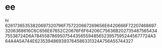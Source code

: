 # ee
hi
62617365353820697320796F757220667269656E6420666F722074686973206368616C6C656E67652C20676F6F64206C75636B20273548756543475538724D6A784558786950754435655948565239575952445677724A364A4A5A744E6235394869393764586331324A756A55744327
